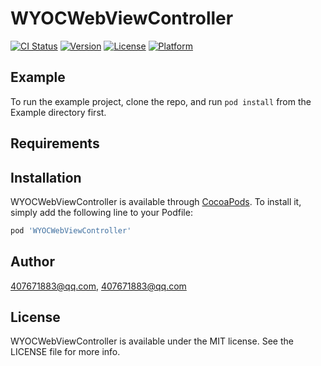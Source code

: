 # WYOCWebViewController

[![CI Status](https://img.shields.io/travis/407671883@qq.com/WYOCWebViewController.svg?style=flat)](https://travis-ci.org/407671883@qq.com/WYOCWebViewController)
[![Version](https://img.shields.io/cocoapods/v/WYOCWebViewController.svg?style=flat)](https://cocoapods.org/pods/WYOCWebViewController)
[![License](https://img.shields.io/cocoapods/l/WYOCWebViewController.svg?style=flat)](https://cocoapods.org/pods/WYOCWebViewController)
[![Platform](https://img.shields.io/cocoapods/p/WYOCWebViewController.svg?style=flat)](https://cocoapods.org/pods/WYOCWebViewController)

## Example

To run the example project, clone the repo, and run `pod install` from the Example directory first.

## Requirements

## Installation

WYOCWebViewController is available through [CocoaPods](https://cocoapods.org). To install
it, simply add the following line to your Podfile:

```ruby
pod 'WYOCWebViewController'
```

## Author

407671883@qq.com, 407671883@qq.com

## License

WYOCWebViewController is available under the MIT license. See the LICENSE file for more info.
